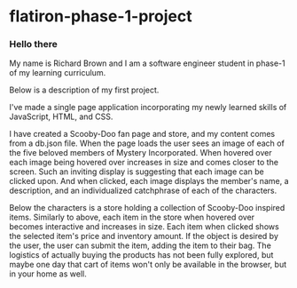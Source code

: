 # flatiron-phase-1-project
### Hello there 

My name is Richard Brown and I am a software engineer student in phase-1 of my learning curriculum. 

Below is a description of my first project. 

I've made a single page application incorporating my newly learned skills of JavaScript, HTML, and CSS.

I have created a Scooby-Doo fan page and store, and my content comes from a db.json file. When the page loads the user sees an image of each of the five beloved members of Mystery Incorporated. When hovered over each image being hovered over increases in size and comes closer to the screen. Such an inviting display is suggesting that each image can be clicked upon. And when clicked, each image displays the member's name, a description, and an individualized catchphrase of each of the characters. 

Below the characters is a store holding a collection of Scooby-Doo inspired items. Similarly to above, each item in the store when hovered over becomes interactive and increases in size. Each item when clicked shows the selected item's price and inventory amount. If the object is desired by the user, the user can submit the item, adding the item to their bag. The logistics of actually buying the products has not been fully explored, but maybe one day that cart of items won't only be available in the browser, but in your home as well. 

